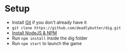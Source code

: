# Setup
- Install [Git](https://help.github.com/desktop/guides/getting-started/installing-github-desktop/) if you don't already have it
- `git clone https://github.com/deadlybutter/dig.git`
- [Install NodeJS & NPM](https://docs.npmjs.com/getting-started/installing-node)
- Run `npm install` inside the dig folder
- Run `npm start` to launch the game
